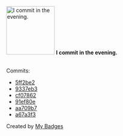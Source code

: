 <img src="https://my-badges.github.io/my-badges/evening-commits.png" alt="I commit in the evening." title="I commit in the evening." width="128">
<strong>I commit in the evening.</strong>
<br><br>

Commits:

- <a href="https://github.com/n3rada/SharpSystemTriggers/commit/5ff2be2cbae443f553f2502b03a7d24ca5c3e82a">5ff2be2</a>
- <a href="https://github.com/n3rada/toboggan/commit/9337eb3b932f6d8fab0cdb261c4e09c3d7151f99">9337eb3</a>
- <a href="https://github.com/n3rada/toboggan/commit/cf07862e2524b1981dbfab09b72e62d6d08d04c2">cf07862</a>
- <a href="https://github.com/n3rada/toboggan/commit/91ef80e9c0e795779bd15a71a8453730b43fdad8">91ef80e</a>
- <a href="https://github.com/n3rada/toboggan/commit/aa709b7244670cbea883800e34b13fa757b4893b">aa709b7</a>
- <a href="https://github.com/n3rada/toboggan/commit/a67a3f3da54a38bbc5a2a77f0fd07aee46e868dc">a67a3f3</a>


Created by <a href="https://github.com/my-badges/my-badges">My Badges</a>